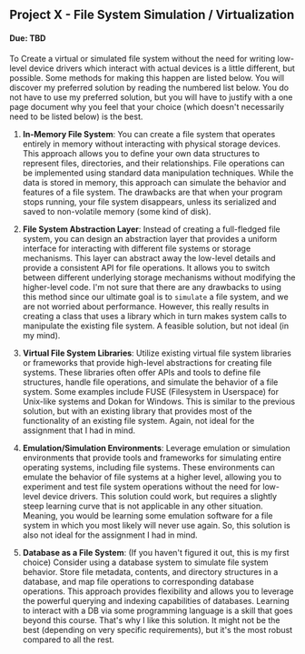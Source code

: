 ## Project X - File System Simulation / Virtualization
#### Due: TBD

To Create a virtual or simulated file system without the need for writing low-level device drivers which interact with actual devices is a little different, but possible. Some methods for making this happen are listed below. You will discover my preferred solution by reading the numbered list below. You do not have to use my preferred solution, but you will have to justify with a one page document why you feel that your choice (which doesn't necessarily need to be listed below) is the best.

1. **In-Memory File System**: You can create a file system that operates entirely in memory without interacting with physical storage devices. This approach allows you to define your own data structures to represent files, directories, and their relationships. File operations can be implemented using standard data manipulation techniques. While the data is stored in memory, this approach can simulate the behavior and features of a file system. The drawbacks are that when your program stops running, your file system disappears, unless its serialized and saved to non-volatile memory (some kind of disk).

2. **File System Abstraction Layer**: Instead of creating a full-fledged file system, you can design an abstraction layer that provides a uniform interface for interacting with different file systems or storage mechanisms. This layer can abstract away the low-level details and provide a consistent API for file operations. It allows you to switch between different underlying storage mechanisms without modifying the higher-level code. I'm not sure that there are any drawbacks to using this method since our ultimate goal is to `simulate` a file system, and we are not worried about performance. However, this really results in creating a class that uses a library which in turn makes system calls to manipulate the existing file system. A feasible solution, but not ideal (in my mind).

3. **Virtual File System Libraries**: Utilize existing virtual file system libraries or frameworks that provide high-level abstractions for creating file systems. These libraries often offer APIs and tools to define file structures, handle file operations, and simulate the behavior of a file system. Some examples include FUSE (Filesystem in Userspace) for Unix-like systems and Dokan for Windows. This is similar to the previous solution, but with an existing library that provides most of the functionality of an existing file system. Again, not ideal for the assignment that I had in mind.

4. **Emulation/Simulation Environments**: Leverage emulation or simulation environments that provide tools and frameworks for simulating entire operating systems, including file systems. These environments can emulate the behavior of file systems at a higher level, allowing you to experiment and test file system operations without the need for low-level device drivers. This solution could work, but requires a slightly steep learning curve that is not applicable in any other situation. Meaning, you would be learning some emulation software for a file system in which you most likely will never use again. So, this solution is also not ideal for the assignment I had in mind. 

5. **Database as a File System**: (If you haven't figured it out, this is my first choice) Consider using a database system to simulate file system behavior. Store file metadata, contents, and directory structures in a database, and map file operations to corresponding database operations. This approach provides flexibility and allows you to leverage the powerful querying and indexing capabilities of databases. Learning to interact with a DB via some programming language is a skill that goes beyond this course. That's why I like this solution. It might not be the best (depending on very specific requirements), but it's the most robust compared to all the rest. 

